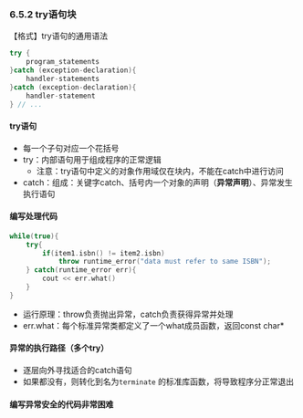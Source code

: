 ### 6.5.2 try语句块

【格式】try语句的通用语法

```C++
try {
    program_statements
}catch (exception-declaration){
    handler-statements
}catch (exception-declaration){
    handler-statement
} // ...
```

#### try语句

* 每一个子句对应一个花括号
* try：内部语句用于组成程序的正常逻辑
  * 注意：try语句中定义的对象作用域仅在块内，不能在catch中进行访问
* catch：组成：关键字catch、括号内一个对象的声明（**异常声明**）、异常发生执行语句

#### 编写处理代码

```C++
while(true){    
	try{
        if(item1.isbn() != item2.isbn)
            throw runtime_error("data must refer to same ISBN");
    } catch(runtime_error err){
        cout << err.what()
    }
}
```

* 运行原理：throw负责抛出异常，catch负责获得异常并处理
* err.what：每个标准异常类都定义了一个what成员函数，返回const char*

#### 异常的执行路径（多个try）

* 逐层向外寻找适合的catch语句
* 如果都没有，则转化到名为`terminate` 的标准库函数，将导致程序分正常退出

#### 编写异常安全的代码非常困难

